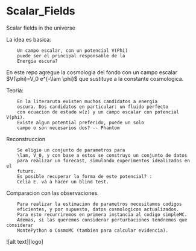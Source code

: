 # Scalar_Fields
Scalar fields in the universe

La idea es basica:
		
		Un campo escalar, con un potencial V(Phi)
		puede ser el principal responsable de la
		Energia oscura?
		
En este repo agregue la cosmologia del fondo
con un campo escalar $V(\phi)=V_0 e^{-\lam \phi}$
que sustituye a la constante cosmologica.
		
Teoria: 
		
		En la literaruta existen muchos candidatos a energia 
		oscura. Dos candidatos en particular: un fluido perfecto 
		con ecuacion de estado w(z) y un campo escalar con potencial V(phi). 
		Existe algun potential preferido, puede un solo
		campo o son necesarios dos? -- Phantom
		
		
Reconstruccion 

		Se eligio un conjunto de parametros para 
		\lam, V_0, y con base a estos se construyo un conjunto de datos
		para realizar un forecast, simulando experimentos idealizados en el 
		futuro.
		Es posible recuperar la forma de este potencial? :
		Celia E. va a hacer un blind test.
		
Comparacion con las observaciones.

		Para realizar la estimacion de parametros necesitamos codigos
		eficientes, y por supuesto, datos cosmologicos actualizados.
		Para esto recurriremos en primera instancia al codigo simpleMC.
		Ademas, si las queremos considerar perturbaciones tendremos que considerar
		MontePython o CosmoMC (tambien para calcular evidencia).
		 

![alt text][logo]
